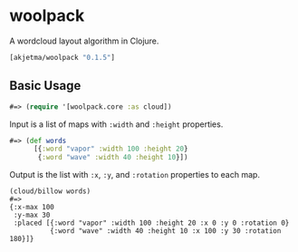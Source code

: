# woolpack

A wordcloud layout algorithm in Clojure.

```clojure
[akjetma/woolpack "0.1.5"]
```

## Basic Usage

```clojure
#=> (require '[woolpack.core :as cloud])
```

Input is a list of maps with `:width` and `:height` properties.

```clojure
#=> (def words 
      [{:word "vapor" :width 100 :height 20} 
       {:word "wave" :width 40 :height 10}])
```

Output is the list with `:x`, `:y`, and `:rotation` properties to each map.

```
(cloud/billow words)
#=> 
{:x-max 100 
 :y-max 30 
 :placed [{:word "vapor" :width 100 :height 20 :x 0 :y 0 :rotation 0} 
          {:word "wave" :width 40 :height 10 :x 100 :y 30 :rotation 180}]}
```
